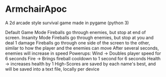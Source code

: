 # ArmchairApoc
A 2d arcade style survival game made in pygame (python 3)

Default Game Mode
	Fireballs go through enemies, but stop at end of screen.
Insanity Mode
	Fireballs go through enemies, but stop at you and deal 1 damage
	Fireballs go through one side of the screen to the other, similar to how the player and the enemies can move
	After several seconds, enemies will increase in speed
Powerups:
	Wind -> Doubles player speed for 6 seconds
	Fire -> Brings fireball cooldown to 1 second for 6 seconds
	Health -> increases health by 1
High-Scores are saved by each name's best, and will be saved into a text file, locally per device